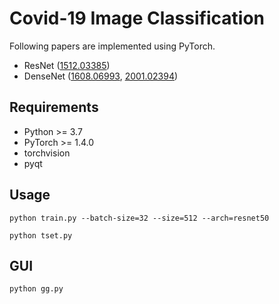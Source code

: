 # Covid-19 Image Classification

Following papers are implemented using PyTorch.

- ResNet ([1512.03385](https://arxiv.org/abs/1512.03385))
- DenseNet ([1608.06993](https://arxiv.org/abs/1608.06993), [2001.02394](https://arxiv.org/abs/2001.02394))

## Requirements

- Python >= 3.7
- PyTorch >= 1.4.0
- torchvision
- pyqt

## Usage

```
python train.py --batch-size=32 --size=512 --arch=resnet50
```

```
python tset.py
```

## GUI

```
python gg.py
```